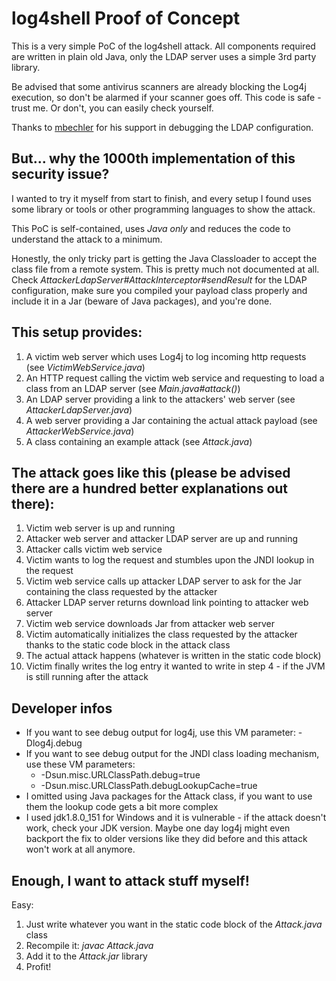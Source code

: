 # log4shell Proof of Concept
This is a very simple PoC of the log4shell attack. All components required are written in plain old Java, 
only the LDAP server uses a simple 3rd party library.

Be advised that some antivirus scanners are already blocking the Log4j execution, so don't be alarmed if your scanner
goes off. This code is safe - trust me. Or don't, you can easily check yourself.

Thanks to [mbechler](https://github.com/mbechler) for his support in debugging the LDAP configuration.

## But... why the 1000th implementation of this security issue?
I wanted to try it myself from start to finish, and every setup I found uses some library or tools or other programming
languages to show the attack.

This PoC is self-contained, uses *Java only* and reduces the code to understand the attack to a minimum.

Honestly, the only tricky part is getting the Java Classloader to accept the class file from a remote system. This is
pretty much not documented at all. Check _AttackerLdapServer#AttackInterceptor#sendResult_ for the LDAP configuration,
make sure you compiled your payload class properly and include it in a Jar (beware of Java packages), and you're done.

## This setup provides:
1. A victim web server which uses Log4j to log incoming http requests (see _VictimWebService.java_)
2. An HTTP request calling the victim web service and requesting to load a class from an LDAP server (see _Main.java#attack()_)
3. An LDAP server providing a link to the attackers' web server (see _AttackerLdapServer.java_)
4. A web server providing a Jar containing the actual attack payload (see _AttackerWebService.java_)
5. A class containing an example attack (see _Attack.java_)

## The attack goes like this (please be advised there are a hundred better explanations out there):
1. Victim web server is up and running
2. Attacker web server and attacker LDAP server are up and running
3. Attacker calls victim web service
4. Victim wants to log the request and stumbles upon the JNDI lookup in the request
5. Victim web service calls up attacker LDAP server to ask for the Jar containing the class requested by the attacker
6. Attacker LDAP server returns download link pointing to attacker web server
7. Victim web service downloads Jar from attacker web server
8. Victim automatically initializes the class requested by the attacker thanks to the static code block in the attack class
9. The actual attack happens (whatever is written in the static code block)
10. Victim finally writes the log entry it wanted to write in step 4 - if the JVM is still running after the attack

## Developer infos
* If you want to see debug output for log4j, use this VM parameter: -Dlog4j.debug
* If you want to see debug output for the JNDI class loading mechanism, use these VM parameters:
    * -Dsun.misc.URLClassPath.debug=true 
    * -Dsun.misc.URLClassPath.debugLookupCache=true
* I omitted using Java packages for the Attack class, if you want to use them the lookup code gets a bit more complex
* I used jdk1.8.0_151 for Windows and it is vulnerable - if the attack doesn't work, check your JDK version. 
Maybe one day log4j might even backport the fix to older versions like they did before and this attack won't work at all anymore.

## Enough, I want to attack stuff myself!
Easy: 
1. Just write whatever you want in the static code block of the _Attack.java_ class 
2. Recompile it: _javac Attack.java_
3. Add it to the _Attack.jar_ library
4. Profit!
